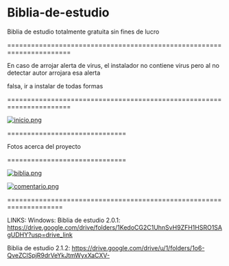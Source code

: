 # Biblia-de-estudio
Biblia de estudio totalmente gratuita sin fines de lucro

======================================================================

En caso de arrojar alerta de virus, el instalador no contiene virus
pero al no detectar autor arrojara esa alerta 

falsa, ir a instalar de todas formas

======================================================================


[![inicio.png](https://i.postimg.cc/sgkCZRmw/inicio.png)](https://postimg.cc/MnmFhNhQ)


==============================

Fotos acerca del proyecto

==============================

[![biblia.png](https://i.postimg.cc/7YzF8Rwz/biblia.png)](https://postimg.cc/3dKS2nyr)

[![comentario.png](https://i.postimg.cc/TP1QGygs/comentario.png)](https://postimg.cc/rd65NwhG)


====================================================================

LINKS:
Windows:
Biblia de estudio 2.0.1: https://drive.google.com/drive/folders/1KedoCG2C1UhnSvH9ZFH1HSRO1SAgUDHY?usp=drive_link

Biblia de estudio 2.1.2: https://drive.google.com/drive/u/1/folders/1o6-QveZClSpjR9drVeYkJtmWyxXaCXV-
